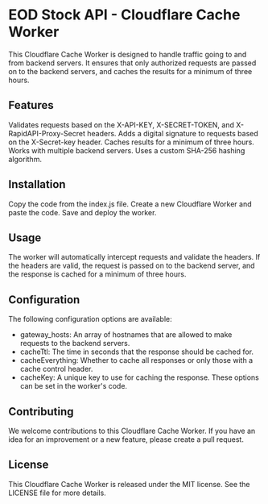 # EOD Stock API - Cloudflare Cache Worker

This Cloudflare Cache Worker is designed to handle traffic going to and from backend servers. 
It ensures that only authorized requests are passed on to the backend servers, and caches the results for a 
minimum of three hours.

## Features
Validates requests based on the X-API-KEY, X-SECRET-TOKEN, and X-RapidAPI-Proxy-Secret headers.
Adds a digital signature to requests based on the X-Secret-key header.
Caches results for a minimum of three hours.
Works with multiple backend servers.
Uses a custom SHA-256 hashing algorithm.

## Installation
Copy the code from the index.js file.
Create a new Cloudflare Worker and paste the code.
Save and deploy the worker.

## Usage
The worker will automatically intercept requests and validate the headers. If the headers are valid, the request is passed on to the backend server, and the response is cached for a minimum of three hours.

## Configuration
The following configuration options are available:

- gateway_hosts: An array of hostnames that are allowed to make requests to the backend servers.
- cacheTtl: The time in seconds that the response should be cached for.
- cacheEverything: Whether to cache all responses or only those with a cache control header.
- cacheKey: A unique key to use for caching the response. 
These options can be set in the worker's code.

## Contributing
We welcome contributions to this Cloudflare Cache Worker. If you have an idea for an improvement or a new feature, please create a pull request.

## License
This Cloudflare Cache Worker is released under the MIT license. See the LICENSE file for more details.